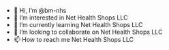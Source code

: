 - 👋 Hi, I’m @bm-nhs
- 👀 I’m interested in Net Health Shops LLC 
- 🌱 I’m currently learning Net Health Shops LLC 
- 💞️ I’m looking to collaborate on Net Health Shops LLC 
- 📫 How to reach me Net Health Shops LLC 

<!---
bm-nhs/bm-nhs is a ✨ special ✨ repository because its `README.md` (this file) appears on your GitHub profile.
You can click the Preview link to take a look at your changes.
--->
